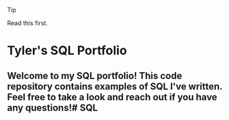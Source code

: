 >[!TIP]
>Read this first.

# Tyler's SQL Portfolio

## Welcome to my SQL portfolio! This code repository contains examples of SQL I've written. Feel free to take a look and reach out if you have any questions!# SQL

